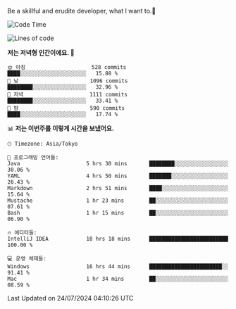 Be a skillful and erudite developer, what I want to.👶

<!--START_SECTION:waka-->
![Code Time](http://img.shields.io/badge/Code%20Time-1%2C082%20hrs%2012%20mins-blue)

![Lines of code](https://img.shields.io/badge/%EC%A0%80%EB%8A%94%20%EC%97%AC%ED%83%9C%EA%B9%8C%EC%A7%80%20-2.7%20million%20%EC%A4%84%EC%9D%98%20%EC%BD%94%EB%93%9C%EB%A5%BC%20%EC%9E%91%EC%84%B1%ED%96%88%EC%96%B4%EC%9A%94.-blue)

**저는 저녁형 인간이에요. 🦉** 

```text
🌞 아침                     528 commits         ████░░░░░░░░░░░░░░░░░░░░░   15.88 % 
🌆 낮　                     1096 commits        ████████░░░░░░░░░░░░░░░░░   32.96 % 
🌃 저녁                     1111 commits        ████████░░░░░░░░░░░░░░░░░   33.41 % 
🌙 밤　                     590 commits         ████░░░░░░░░░░░░░░░░░░░░░   17.74 % 
```


📊 **저는 이번주를 이렇게 시간을 보냈어요.** 

```text
🕑︎ Timezone: Asia/Tokyo

💬 프로그래밍 언어들: 
Java                     5 hrs 30 mins       ████████░░░░░░░░░░░░░░░░░   30.06 % 
YAML                     4 hrs 50 mins       ███████░░░░░░░░░░░░░░░░░░   26.43 % 
Markdown                 2 hrs 51 mins       ████░░░░░░░░░░░░░░░░░░░░░   15.64 % 
Mustache                 1 hr 23 mins        ██░░░░░░░░░░░░░░░░░░░░░░░   07.61 % 
Bash                     1 hr 15 mins        ██░░░░░░░░░░░░░░░░░░░░░░░   06.90 % 

🔥 에디터들: 
IntelliJ IDEA            18 hrs 18 mins      █████████████████████████   100.00 % 

💻 운영 체제들: 
Windows                  16 hrs 44 mins      ███████████████████████░░   91.41 % 
Mac                      1 hr 34 mins        ██░░░░░░░░░░░░░░░░░░░░░░░   08.59 % 
```


 Last Updated on 24/07/2024 04:10:26 UTC
<!--END_SECTION:waka-->
